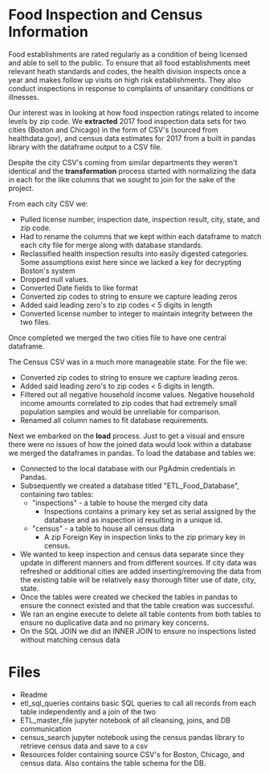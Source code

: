 # Food Inspection and Census Information

Food establishments are rated regularly as a condition of being licensed and able to sell to the public. To ensure that all food establishments meet relevant heath standards and codes, the health division inspects once a year and makes follow up visits on high risk establishments. They also conduct inspections in response to complaints of unsanitary conditions or illnesses.

Our interest was in looking at how food inspection ratings related to income levels by zip code. We **extracted** 2017 food inspection data sets for two cities (Boston and Chicago) in the form of CSV's (sourced from healthdata.gov), and census data estimates for 2017 from a built in pandas library with the dataframe output to a CSV file.

Despite the city CSV's coming from similar departments they weren't identical and the **transformation** process started with normalizing the data in each for the like columns that we sought to join for the sake of the project.

From each city CSV we:

  * Pulled license number, inspection date, inspection result, city, state, and zip code.
  * Had to rename the columns that we kept within each dataframe to match each city file for merge along with database standards.
  * Reclassified health inspection results into easily digested categories. Some assumptions exist here since we lacked a key for decrypting Boston's system
  * Dropped null values.
  * Converted Date fields to like format
  * Converted zip codes to string to ensure we capture leading zeros
  * Added said leading zero's to zip codes < 5 digits in length
  * Converted license number to integer to maintain integrity between the two files.

Once completed we merged the two cities file to have one central dataframe.

The Census CSV was in a much more manageable state. For the file we:
  * Converted zip codes to string to ensure we capture leading zeros.
  * Added said leading zero's to zip codes < 5 digits in length.
  * Filtered out all negative household income values. Negative household income amounts correlated to zip codes that had extremely small population samples and would be unreliable for comparison.
  * Renamed all column names to fit database requirements.

Next we embarked on the **load** process. Just to get a visual and ensure there were no issues of how the joined data would look within a database we merged the dataframes in pandas. To load the database and tables we:
  * Connected to the local database with our PgAdmin credentials in Pandas.
  * Subsequently we created a database titled "ETL_Food_Database", containing two tables:
    * "inspections" - a table to house the merged city data
      * Inspections contains a primary key set as serial assigned by the database and as inspection id resulting in a unique id.
    * "census" - a table to house all census data
      * A zip Foreign Key in inspection links to the zip primary key in census.
  * We wanted to keep inspection and census data separate since they update in different manners and from different sources. If city data was refreshed or additional cities are added inserting/removing the data from the existing table will be relatively easy thorough filter use of date, city, state.  
  * Once the tables were created we checked the tables in pandas to ensure the connect existed and that the table creation was successful.
  * We ran an engine execute to delete all table contents from both tables to ensure no duplicative data and no primary key concerns.  
  * On the SQL JOIN we did an INNER JOIN to ensure no inspections listed without matching census data
  
  # Files
  * Readme
  * etl_sql_queries contains basic SQL queries to call all records from each table independently and a join of the two
  * ETL_master_file jupyter notebook of all cleansing, joins, and DB communication
  * census_search jupyter notebook using the census pandas library to retrieve census data and save to a csv
  * Resources folder containing source CSV's for Boston, Chicago, and census data. Also contains the table schema for the DB. 
